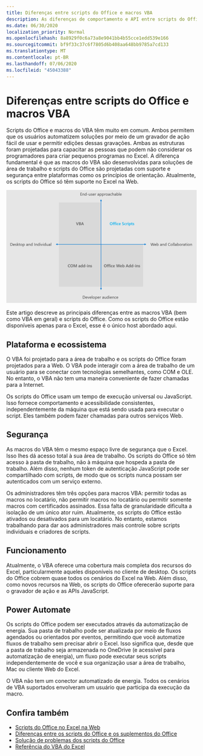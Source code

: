 ```yaml
---
title: Diferenças entre scripts do Office e macros VBA
description: As diferenças de comportamento e API entre scripts do Office e macros VBA do Excel.
ms.date: 06/30/2020
localization_priority: Normal
ms.openlocfilehash: 8a8929f0c6a73a8e9041bb4b55cce1edd539e166
ms.sourcegitcommit: bf9f33c37c6f7805d6b408aa648bb9785a7cd133
ms.translationtype: MT
ms.contentlocale: pt-BR
ms.lasthandoff: 07/06/2020
ms.locfileid: "45043388"
---
```

# <a name="differences-between-office-scripts-and-vba-macros"></a>Diferenças entre scripts do Office e macros VBA

Scripts do Office e macros do VBA têm muito em comum. Ambos permitem que os usuários automatizem soluções por meio de um gravador de ação fácil de usar e permitir edições dessas gravações. Ambas as estruturas foram projetadas para capacitar as pessoas que podem não considerar os programadores para criar pequenos programas no Excel.
A diferença fundamental é que as macros do VBA são desenvolvidas para soluções de área de trabalho e scripts do Office são projetadas com suporte e segurança entre plataformas como os princípios de orientação. Atualmente, os scripts do Office só têm suporte no Excel na Web.

![Um diagrama de quatro quadrantes mostrando as áreas de foco para diferentes soluções de extensibilidade do Office. Tanto os scripts do Office quanto as macros do VBA foram projetados para ajudar os usuários finais a criar soluções, mas os scripts do Office são criados para a Web e colaboração (enquanto o VBA é para a área de trabalho).)](../images/office-programmability-diagram.png)

Este artigo descreve as principais diferenças entre as macros VBA (bem como VBA em geral) e scripts do Office. Como os scripts do Office estão disponíveis apenas para o Excel, esse é o único host abordado aqui.

## <a name="platform-and-ecosystem"></a>Plataforma e ecossistema

O VBA foi projetado para a área de trabalho e os scripts do Office foram projetados para a Web. O VBA pode interagir com a área de trabalho de um usuário para se conectar com tecnologias semelhantes, como COM e OLE. No entanto, o VBA não tem uma maneira conveniente de fazer chamadas para a Internet.

Os scripts do Office usam um tempo de execução universal ou JavaScript. Isso fornece comportamento e acessibilidade consistentes, independentemente da máquina que está sendo usada para executar o script. Eles também podem fazer chamadas para outros serviços Web.

## <a name="security"></a>Segurança

As macros do VBA têm o mesmo espaço livre de segurança que o Excel. Isso lhes dá acesso total à sua área de trabalho. Os scripts do Office só têm acesso à pasta de trabalho, não à máquina que hospeda a pasta de trabalho. Além disso, nenhum token de autenticação JavaScript pode ser compartilhado com scripts, de modo que os scripts nunca possam ser autenticados com um serviço externo.

Os administradores têm três opções para macros VBA: permitir todas as macros no locatário, não permitir macros no locatário ou permitir somente macros com certificados assinados. Essa falta de granularidade dificulta a isolação de um único ator ruim. Atualmente, os scripts do Office estão ativados ou desativados para um locatário. No entanto, estamos trabalhando para dar aos administradores mais controle sobre scripts individuais e criadores de scripts.

## <a name="coverage"></a>Funcionamento

Atualmente, o VBA oferece uma cobertura mais completa dos recursos do Excel, particularmente aqueles disponíveis no cliente de desktop. Os scripts do Office cobrem quase todos os cenários do Excel na Web. Além disso, como novos recursos na Web, os scripts do Office oferecerão suporte para o gravador de ação e as APIs JavaScript.

## <a name="power-automate"></a>Power Automate

Os scripts do Office podem ser executados através da automatização de energia. Sua pasta de trabalho pode ser atualizada por meio de fluxos agendados ou orientados por eventos, permitindo que você automatize fluxos de trabalho sem precisar abrir o Excel. Isso significa que, desde que a pasta de trabalho seja armazenada no OneDrive (e acessível para automatização de energia), um fluxo pode executar seus scripts independentemente de você e sua organização usar a área de trabalho, Mac ou cliente Web do Excel.

O VBA não tem um conector automatizado de energia. Todos os cenários de VBA suportados envolveram um usuário que participa da execução da macro.

## <a name="see-also"></a>Confira também

- [Scripts do Office no Excel na Web](../overview/excel.md)
- [Diferenças entre os scripts do Office e os suplementos do Office](add-ins-differences.md)
- [Solução de problemas dos scripts do Office](../testing/troubleshooting.md)
- [Referência do VBA do Excel](/office/vba/api/overview/excel)
